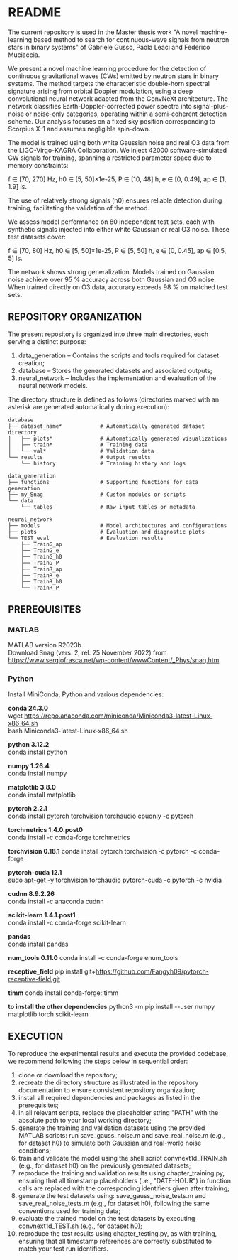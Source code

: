 # README

The current repository is used in the Master thesis work "A novel machine-learning based method to search for continuous-wave signals from neutron stars in binary systems" of Gabriele Gusso, Paola Leaci and Federico Muciaccia.

We present a novel machine learning procedure for the detection of continuous gravitational waves (CWs) emitted by neutron stars in binary systems. The method targets the characteristic double-horn spectral signature arising from orbital Doppler modulation, using a deep convolutional neural network adapted from the ConvNeXt architecture. The network classifies Earth-Doppler-corrected power spectra into signal-plus-noise or noise-only categories, operating within a semi-coherent detection scheme. Our analysis focuses on a fixed sky position corresponding to Scorpius X-1 and assumes negligible spin-down.

The model is trained using both white Gaussian noise and real O3 data from the LIGO-Virgo-KAGRA Collaboration. We inject 42000 software-simulated CW signals for training, spanning a restricted parameter space due to memory constraints:

f ∈ [70, 270] Hz, h0 ∈ [5, 50]×1e-25, P ∈ [10, 48] h, e ∈ [0, 0.49], ap ∈ [1, 1.9] ls.

The use of relatively strong signals (h0) ensures reliable detection during training, facilitating the validation of the method.

We assess model performance on 80 independent test sets, each with synthetic signals injected into either white Gaussian or real O3 noise. These test datasets cover:

f ∈ [70, 80] Hz, h0 ∈ [5, 50]×1e-25, P ∈ [5, 50] h, e ∈ [0, 0.45], ap ∈ [0.5, 5] ls.

The network shows strong generalization. Models trained on Gaussian noise achieve over 95 % accuracy across both Gaussian and O3 noise. When trained directly on O3 data, accuracy exceeds 98 % on matched test sets.

## REPOSITORY ORGANIZATION

The present repository is organized into three main directories, each serving a distinct purpose:

1. data_generation – Contains the scripts and tools required for dataset creation;
2. database – Stores the generated datasets and associated outputs;
3. neural_network – Includes the implementation and evaluation of the neural network models.

The directory structure is defined as follows (directories marked with an asterisk are generated automatically during execution):

```
database
├── dataset_name*            # Automatically generated dataset directory
│   ├── plots*               # Automatically generated visualizations
│   ├── train*               # Training data
│   └── val*                 # Validation data
└── results                  # Output results
    └── history              # Training history and logs

data_generation
├── functions                # Supporting functions for data generation
├── my_Snag                  # Custom modules or scripts
└── data
    └── tables               # Raw input tables or metadata

neural_network
├── models                   # Model architectures and configurations
├── plots                    # Evaluation and diagnostic plots
└── TEST_eval                # Evaluation results
    ├── TrainG_ap
    ├── TrainG_e
    ├── TrainG_h0
    ├── TrainG_P
    ├── TrainR_ap
    ├── TrainR_e
    ├── TrainR_h0
    └── TrainR_P
```


## PREREQUISITES

### MATLAB

MATLAB version R2023b\
Download Snag (vers. 2, rel. 25 November 2022) from https://www.sergiofrasca.net/wp-content/wwwContent/_Phys/snag.htm

### Python

Install MiniConda, Python and various dependencies:

**conda 24.3.0**  
wget https://repo.anaconda.com/miniconda/Miniconda3-latest-Linux-x86_64.sh  
bash Miniconda3-latest-Linux-x86_64.sh

**python 3.12.2**  
conda install python

**numpy 1.26.4**  
conda install numpy

**matplotlib 3.8.0**  
conda install matplotlib

**pytorch 2.2.1**  
conda install pytorch torchvision torchaudio cpuonly -c pytorch

**torchmetrics 1.4.0.post0**  
conda install -c conda-forge torchmetrics

**torchvision 0.18.1**
conda install pytorch torchvision -c pytorch -c conda-forge

**pytorch-cuda 12.1**  
sudo apt-get -y torchvision torchaudio pytorch-cuda -c pytorch -c nvidia

**cudnn 8.9.2.26**  
conda install -c anaconda cudnn

**scikit-learn 1.4.1.post1**  
conda install -c conda-forge scikit-learn

**pandas**  
conda install pandas

**num_tools 0.11.0**
conda install -c conda-forge enum_tools

**receptive_field**
pip install git+https://github.com/Fangyh09/pytorch-receptive-field.git

**timm**
conda install conda-forge::timm

**to install the other dependencies**
python3 -m pip install --user numpy matplotlib torch scikit-learn

## EXECUTION

To reproduce the experimental results and execute the provided codebase, we recommend following the steps below in sequential order:

1. clone or download the repository;
2. recreate the directory structure as illustrated in the repository documentation to ensure consistent repository organization;
3. install all required dependencies and packages as listed in the prerequisites;
4. in all relevant scripts, replace the placeholder string "PATH" with the absolute path to your local working directory;
5. generate the training and validation datasets using the provided MATLAB scripts: run save_gauss_noise.m and save_real_noise.m (e.g., for dataset h0) to simulate both Gaussian and real-world noise conditions;
6. train and validate the model using the shell script convnext1d_TRAIN.sh (e.g., for dataset h0) on the previously generated datasets;
7. reproduce the training and validation results using chapter_training.py, ensuring that all timestamp placeholders (i.e., "DATE-HOUR") in function calls are replaced with the corresponding identifiers given after training;
8. generate the test datasets using: save_gauss_noise_tests.m and save_real_noise_tests.m (e.g., for dataset h0), following the same conventions used for training data;
9. evaluate the trained model on the test datasets by executing convnext1d_TEST.sh (e.g., for dataset h0);
10. reproduce the test results using chapter_testing.py, as with training, ensuring that all timestamp references are correctly substituted to match your test run identifiers.
